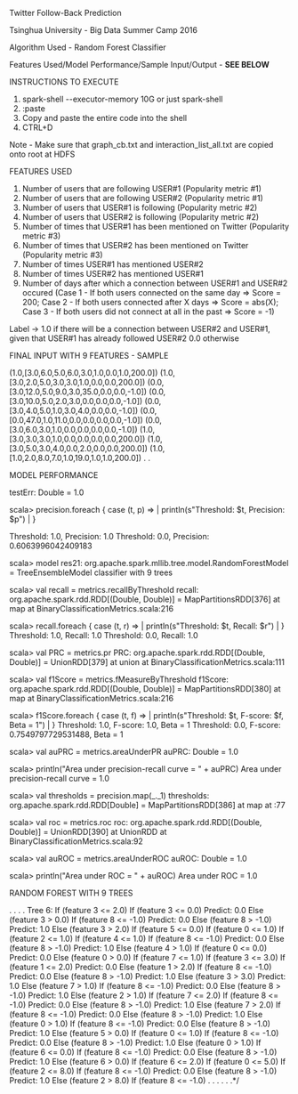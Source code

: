 Twitter Follow-Back Prediction

Tsinghua University - Big Data Summer Camp 2016

Algorithm Used - Random Forest Classifier

Features Used/Model Performance/Sample Input/Output - **SEE BELOW**


INSTRUCTIONS TO EXECUTE 

1. spark-shell --executor-memory 10G or just spark-shell
2. :paste
3. Copy and paste the entire code into the shell
4. CTRL+D

Note - Make sure that graph_cb.txt and interaction_list_all.txt are copied onto root at HDFS

FEATURES USED

1. Number of users that are following USER#1 (Popularity metric #1)
2. Number of users that are following USER#2 (Popularity metric #1)
3. Number of users that USER#1 is following (Popularity metric #2)
4. Number of users that USER#2 is following (Popularity metric #2)
5. Number of times that USER#1 has been mentioned on Twitter (Popularity metric #3)
6. Number of times that USER#2 has been mentioned on Twitter (Popularity metric #3)
7. Number of times USER#1 has mentioned USER#2 
8. Number of times USER#2 has mentioned USER#1
9. Number of days after which a connection between USER#1 and USER#2 occured (Case 1 - If both users connected on the same day => Score = 200; Case 2 - If both users connected after X days => Score = abs(X); Case 3 - If both users did not connect at all in the past => Score = -1)

Label -> 1.0 if there will be a connection between USER#2 and USER#1, given that USER#1 has already followed USER#2 
         0.0 otherwise


FINAL INPUT WITH 9 FEATURES - SAMPLE

(1.0,[3.0,6.0,5.0,6.0,3.0,1.0,0.0,1.0,200.0])
(1.0,[3.0,2.0,5.0,3.0,3.0,1.0,0.0,0.0,200.0])
(0.0,[3.0,12.0,5.0,9.0,3.0,35.0,0.0,0.0,-1.0])
(0.0,[3.0,10.0,5.0,2.0,3.0,0.0,0.0,0.0,-1.0])
(0.0,[3.0,4.0,5.0,1.0,3.0,4.0,0.0,0.0,-1.0])
(0.0,[0.0,47.0,1.0,11.0,0.0,0.0,0.0,0.0,-1.0])
(0.0,[3.0,6.0,3.0,1.0,0.0,0.0,0.0,0.0,-1.0])
(1.0,[3.0,3.0,3.0,1.0,0.0,0.0,0.0,0.0,200.0])
(1.0,[3.0,5.0,3.0,4.0,0.0,2.0,0.0,0.0,200.0])
(1.0,[1.0,2.0,8.0,7.0,1.0,19.0,1.0,1.0,200.0])
.
.


 MODEL PERFORMANCE

testErr: Double = 1.0

scala> precision.foreach { case (t, p) =>
     |   println(s"Threshold: $t, Precision: $p")
     | }

Threshold: 1.0, Precision: 1.0
Threshold: 0.0, Precision: 0.6063996042409183

scala> model
res21: org.apache.spark.mllib.tree.model.RandomForestModel =
TreeEnsembleModel classifier with 9 trees

scala> val recall = metrics.recallByThreshold
recall: org.apache.spark.rdd.RDD[(Double, Double)] = MapPartitionsRDD[376] at map at BinaryClassificationMetrics.scala:216

scala> recall.foreach { case (t, r) =>
     |   println(s"Threshold: $t, Recall: $r")
     | }
Threshold: 1.0, Recall: 1.0
Threshold: 0.0, Recall: 1.0

scala> val PRC = metrics.pr
PRC: org.apache.spark.rdd.RDD[(Double, Double)] = UnionRDD[379] at union at BinaryClassificationMetrics.scala:111

scala> val f1Score = metrics.fMeasureByThreshold
f1Score: org.apache.spark.rdd.RDD[(Double, Double)] = MapPartitionsRDD[380] at map at BinaryClassificationMetrics.scala:216

scala> f1Score.foreach { case (t, f) =>
     |   println(s"Threshold: $t, F-score: $f, Beta = 1")
     | }
Threshold: 1.0, F-score: 1.0, Beta = 1
Threshold: 0.0, F-score: 0.7549797729531488, Beta = 1

scala> val auPRC = metrics.areaUnderPR
auPRC: Double = 1.0

scala> println("Area under precision-recall curve = " + auPRC)
Area under precision-recall curve = 1.0

scala> val thresholds = precision.map(_._1)
thresholds: org.apache.spark.rdd.RDD[Double] = MapPartitionsRDD[386] at map at <console>:77

scala> val roc = metrics.roc
roc: org.apache.spark.rdd.RDD[(Double, Double)] = UnionRDD[390] at UnionRDD at BinaryClassificationMetrics.scala:92

scala> val auROC = metrics.areaUnderROC
auROC: Double = 1.0

scala> println("Area under ROC = " + auROC)
Area under ROC = 1.0


 RANDOM FOREST WITH 9 TREES

.
.
.
.
 Tree 6:
   If (feature 3 <= 2.0)
    If (feature 3 <= 0.0)
     Predict: 0.0
    Else (feature 3 > 0.0)
     If (feature 8 <= -1.0)
      Predict: 0.0
     Else (feature 8 > -1.0)
      Predict: 1.0
   Else (feature 3 > 2.0)
    If (feature 5 <= 0.0)
     If (feature 0 <= 1.0)
      If (feature 2 <= 1.0)
       If (feature 4 <= 1.0)
        If (feature 8 <= -1.0)
         Predict: 0.0
        Else (feature 8 > -1.0)
         Predict: 1.0
       Else (feature 4 > 1.0)
        If (feature 0 <= 0.0)
         Predict: 0.0
        Else (feature 0 > 0.0)
         If (feature 7 <= 1.0)
          If (feature 3 <= 3.0)
           If (feature 1 <= 2.0)
            Predict: 0.0
           Else (feature 1 > 2.0)
            If (feature 8 <= -1.0)
             Predict: 0.0
            Else (feature 8 > -1.0)
             Predict: 1.0
          Else (feature 3 > 3.0)
           Predict: 1.0
         Else (feature 7 > 1.0)
          If (feature 8 <= -1.0)
           Predict: 0.0
          Else (feature 8 > -1.0)
           Predict: 1.0
      Else (feature 2 > 1.0)
       If (feature 7 <= 2.0)
        If (feature 8 <= -1.0)
         Predict: 0.0
        Else (feature 8 > -1.0)
         Predict: 1.0
       Else (feature 7 > 2.0)
        If (feature 8 <= -1.0)
         Predict: 0.0
        Else (feature 8 > -1.0)
         Predict: 1.0
     Else (feature 0 > 1.0)
      If (feature 8 <= -1.0)
       Predict: 0.0
      Else (feature 8 > -1.0)
       Predict: 1.0
    Else (feature 5 > 0.0)
     If (feature 0 <= 1.0)
      If (feature 8 <= -1.0)
       Predict: 0.0
      Else (feature 8 > -1.0)
       Predict: 1.0
     Else (feature 0 > 1.0)
      If (feature 6 <= 0.0)
       If (feature 8 <= -1.0)
        Predict: 0.0
       Else (feature 8 > -1.0)
        Predict: 1.0
      Else (feature 6 > 0.0)
       If (feature 6 <= 2.0)
        If (feature 0 <= 5.0)
         If (feature 2 <= 8.0)
          If (feature 8 <= -1.0)
           Predict: 0.0
          Else (feature 8 > -1.0)
           Predict: 1.0
         Else (feature 2 > 8.0)
          If (feature 8 <= -1.0)
.
.
.
.
.
.*/

